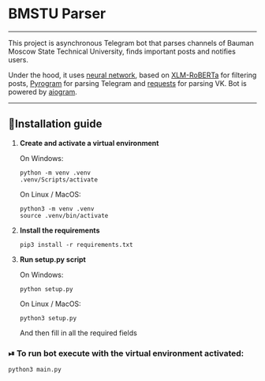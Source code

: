 # BMSTU Parser

---
This project is asynchronous Telegram bot that parses channels of Bauman Moscow State Technical University, finds important posts
and notifies users.

Under the hood, it uses [neural network](https://huggingface.co/HellSoop/BMSTU_parser_model), based on
[XLM-RoBERTa](https://huggingface.co/FacebookAI/xlm-roberta-base) for filtering posts, 
[Pyrogram](https://docs.pyrogram.org/) for parsing Telegram and [requests](https://requests.readthedocs.io/en/latest/)
for parsing VK. Bot is powered by [aiogram](https://aiogram.dev/).

---
## 📜Installation guide
1. **Create and activate a virtual environment**

    On Windows:
    ```shell
    python -m venv .venv
    .venv/Scripts/activate
    ```
    On Linux / MacOS:
    ```shell
    python3 -m venv .venv
    source .venv/bin/activate
    ```

2. **Install the requirements**
    ```shell
    pip3 install -r requirements.txt
    ```

3. **Run setup.py script**
   
   On Windows:
   ```shell
   python setup.py
   ```
    On Linux / MacOS:
    ```shell
    python3 setup.py
    ```
   And then fill in all the required fields


### ⏯ **To run bot execute with the virtual environment activated:**
```shell
python3 main.py
```
